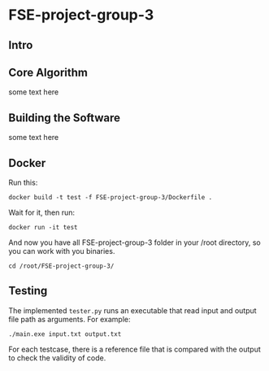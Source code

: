 # FSE-project-group-3
## Intro

## Core Algorithm
some text here

## Building the Software
some text here

## Docker
Run this:
```shell
docker build -t test -f FSE-project-group-3/Dockerfile .
```
Wait for it, then run:
```shell
docker run -it test
```
And now you have all FSE-project-group-3 folder in your /root directory, so you can work with you binaries.
```shell
cd /root/FSE-project-group-3/
```

## Testing
The implemented `tester.py` runs an executable that read input and output file path as arguments. For example:
```shell
./main.exe input.txt output.txt
```
For each testcase, there is a reference file that is compared with the output to check the validity of code.
